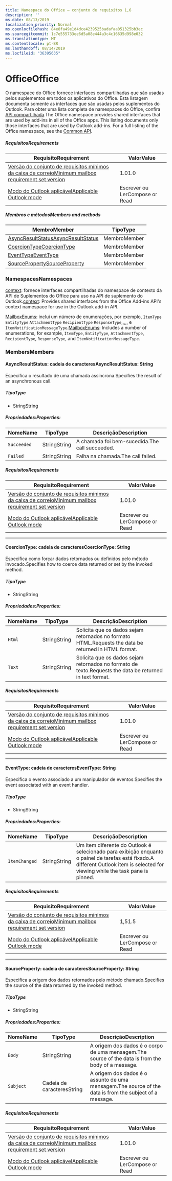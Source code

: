 ```yaml
---
title: Namespace do Office – conjunto de requisitos 1,6
description: ''
ms.date: 08/13/2019
localization_priority: Normal
ms.openlocfilehash: 84e8fa49e1d4dce4239525badafaa051325bb3ec
ms.sourcegitcommit: 1c7e555733ee6d5a08e444a3c4c16635d998e032
ms.translationtype: MT
ms.contentlocale: pt-BR
ms.lasthandoff: 08/14/2019
ms.locfileid: "36395635"
---
```

# <a name="office"></a><span data-ttu-id="1e948-102">Office</span><span class="sxs-lookup"><span data-stu-id="1e948-102">Office</span></span>

<span data-ttu-id="1e948-p101">O namespace do Office fornece interfaces compartilhadas que são usadas pelos suplementos em todos os aplicativos do Office. Esta listagem documenta somente as interfaces que são usadas pelos suplementos do Outlook. Para obter uma lista completa de namespaces do Office, confira [API compartilhada](/javascript/api/office).</span><span class="sxs-lookup"><span data-stu-id="1e948-p101">The Office namespace provides shared interfaces that are used by add-ins in all of the Office apps. This listing documents only those interfaces that are used by Outlook add-ins. For a full listing of the Office namespace, see the [Common API](/javascript/api/office).</span></span>

##### <a name="requirements"></a><span data-ttu-id="1e948-105">Requisitos</span><span class="sxs-lookup"><span data-stu-id="1e948-105">Requirements</span></span>

|<span data-ttu-id="1e948-106">Requisito</span><span class="sxs-lookup"><span data-stu-id="1e948-106">Requirement</span></span>| <span data-ttu-id="1e948-107">Valor</span><span class="sxs-lookup"><span data-stu-id="1e948-107">Value</span></span>|
|---|---|
|[<span data-ttu-id="1e948-108">Versão do conjunto de requisitos mínimos da caixa de correio</span><span class="sxs-lookup"><span data-stu-id="1e948-108">Minimum mailbox requirement set version</span></span>](/office/dev/add-ins/reference/requirement-sets/outlook-api-requirement-sets)| <span data-ttu-id="1e948-109">1.0</span><span class="sxs-lookup"><span data-stu-id="1e948-109">1.0</span></span>|
|[<span data-ttu-id="1e948-110">Modo do Outlook aplicável</span><span class="sxs-lookup"><span data-stu-id="1e948-110">Applicable Outlook mode</span></span>](/outlook/add-ins/#extension-points)| <span data-ttu-id="1e948-111">Escrever ou Ler</span><span class="sxs-lookup"><span data-stu-id="1e948-111">Compose or Read</span></span>|

##### <a name="members-and-methods"></a><span data-ttu-id="1e948-112">Membros e métodos</span><span class="sxs-lookup"><span data-stu-id="1e948-112">Members and methods</span></span>

| <span data-ttu-id="1e948-113">Membro</span><span class="sxs-lookup"><span data-stu-id="1e948-113">Member</span></span> | <span data-ttu-id="1e948-114">Tipo</span><span class="sxs-lookup"><span data-stu-id="1e948-114">Type</span></span> |
|--------|------|
| [<span data-ttu-id="1e948-115">AsyncResultStatus</span><span class="sxs-lookup"><span data-stu-id="1e948-115">AsyncResultStatus</span></span>](#asyncresultstatus-string) | <span data-ttu-id="1e948-116">Membro</span><span class="sxs-lookup"><span data-stu-id="1e948-116">Member</span></span> |
| [<span data-ttu-id="1e948-117">CoercionType</span><span class="sxs-lookup"><span data-stu-id="1e948-117">CoercionType</span></span>](#coerciontype-string) | <span data-ttu-id="1e948-118">Membro</span><span class="sxs-lookup"><span data-stu-id="1e948-118">Member</span></span> |
| [<span data-ttu-id="1e948-119">EventType</span><span class="sxs-lookup"><span data-stu-id="1e948-119">EventType</span></span>](#eventtype-string) | <span data-ttu-id="1e948-120">Membro</span><span class="sxs-lookup"><span data-stu-id="1e948-120">Member</span></span> |
| [<span data-ttu-id="1e948-121">SourceProperty</span><span class="sxs-lookup"><span data-stu-id="1e948-121">SourceProperty</span></span>](#sourceproperty-string) | <span data-ttu-id="1e948-122">Membro</span><span class="sxs-lookup"><span data-stu-id="1e948-122">Member</span></span> |

### <a name="namespaces"></a><span data-ttu-id="1e948-123">Namespaces</span><span class="sxs-lookup"><span data-stu-id="1e948-123">Namespaces</span></span>

<span data-ttu-id="1e948-124">[context](office.context.md): fornece interfaces compartilhadas do namespace de contexto da API de Suplementos do Office para uso na API de suplemento do Outlook.</span><span class="sxs-lookup"><span data-stu-id="1e948-124">[context](office.context.md): Provides shared interfaces from the Office Add-ins API's context namespace for use in the Outlook add-in API.</span></span>

<span data-ttu-id="1e948-125">[MailboxEnums](/javascript/api/outlook/office.mailboxenums.attachmenttype?view=outlook-js-1.6): inclui um número de enumerações, por exemplo, `ItemType` `EntityType` `AttachmentType` `RecipientType` `ResponseType`,,,,, e `ItemNotificationMessageType`.</span><span class="sxs-lookup"><span data-stu-id="1e948-125">[MailboxEnums](/javascript/api/outlook/office.mailboxenums.attachmenttype?view=outlook-js-1.6): Includes a number of enumerations, for example, `ItemType`, `EntityType`, `AttachmentType`, `RecipientType`, `ResponseType`, and `ItemNotificationMessageType`.</span></span>

### <a name="members"></a><span data-ttu-id="1e948-126">Members</span><span class="sxs-lookup"><span data-stu-id="1e948-126">Members</span></span>

#### <a name="asyncresultstatus-string"></a><span data-ttu-id="1e948-127">AsyncResultStatus: cadeia de caracteres</span><span class="sxs-lookup"><span data-stu-id="1e948-127">AsyncResultStatus: String</span></span>

<span data-ttu-id="1e948-128">Especifica o resultado de uma chamada assíncrona.</span><span class="sxs-lookup"><span data-stu-id="1e948-128">Specifies the result of an asynchronous call.</span></span>

##### <a name="type"></a><span data-ttu-id="1e948-129">Tipo</span><span class="sxs-lookup"><span data-stu-id="1e948-129">Type</span></span>

*   <span data-ttu-id="1e948-130">String</span><span class="sxs-lookup"><span data-stu-id="1e948-130">String</span></span>

##### <a name="properties"></a><span data-ttu-id="1e948-131">Propriedades:</span><span class="sxs-lookup"><span data-stu-id="1e948-131">Properties:</span></span>

|<span data-ttu-id="1e948-132">Nome</span><span class="sxs-lookup"><span data-stu-id="1e948-132">Name</span></span>| <span data-ttu-id="1e948-133">Tipo</span><span class="sxs-lookup"><span data-stu-id="1e948-133">Type</span></span>| <span data-ttu-id="1e948-134">Descrição</span><span class="sxs-lookup"><span data-stu-id="1e948-134">Description</span></span>|
|---|---|---|
|`Succeeded`| <span data-ttu-id="1e948-135">String</span><span class="sxs-lookup"><span data-stu-id="1e948-135">String</span></span>|<span data-ttu-id="1e948-136">A chamada foi bem-sucedida.</span><span class="sxs-lookup"><span data-stu-id="1e948-136">The call succeeded.</span></span>|
|`Failed`| <span data-ttu-id="1e948-137">String</span><span class="sxs-lookup"><span data-stu-id="1e948-137">String</span></span>|<span data-ttu-id="1e948-138">Falha na chamada.</span><span class="sxs-lookup"><span data-stu-id="1e948-138">The call failed.</span></span>|

##### <a name="requirements"></a><span data-ttu-id="1e948-139">Requisitos</span><span class="sxs-lookup"><span data-stu-id="1e948-139">Requirements</span></span>

|<span data-ttu-id="1e948-140">Requisito</span><span class="sxs-lookup"><span data-stu-id="1e948-140">Requirement</span></span>| <span data-ttu-id="1e948-141">Valor</span><span class="sxs-lookup"><span data-stu-id="1e948-141">Value</span></span>|
|---|---|
|[<span data-ttu-id="1e948-142">Versão do conjunto de requisitos mínimos da caixa de correio</span><span class="sxs-lookup"><span data-stu-id="1e948-142">Minimum mailbox requirement set version</span></span>](/office/dev/add-ins/reference/requirement-sets/outlook-api-requirement-sets)| <span data-ttu-id="1e948-143">1.0</span><span class="sxs-lookup"><span data-stu-id="1e948-143">1.0</span></span>|
|[<span data-ttu-id="1e948-144">Modo do Outlook aplicável</span><span class="sxs-lookup"><span data-stu-id="1e948-144">Applicable Outlook mode</span></span>](/outlook/add-ins/#extension-points)| <span data-ttu-id="1e948-145">Escrever ou Ler</span><span class="sxs-lookup"><span data-stu-id="1e948-145">Compose or Read</span></span>|

---

#### <a name="coerciontype-string"></a><span data-ttu-id="1e948-146">CoercionType: cadeia de caracteres</span><span class="sxs-lookup"><span data-stu-id="1e948-146">CoercionType: String</span></span>

<span data-ttu-id="1e948-147">Especifica como forçar dados retornados ou definidos pelo método invocado.</span><span class="sxs-lookup"><span data-stu-id="1e948-147">Specifies how to coerce data returned or set by the invoked method.</span></span>

##### <a name="type"></a><span data-ttu-id="1e948-148">Tipo</span><span class="sxs-lookup"><span data-stu-id="1e948-148">Type</span></span>

*   <span data-ttu-id="1e948-149">String</span><span class="sxs-lookup"><span data-stu-id="1e948-149">String</span></span>

##### <a name="properties"></a><span data-ttu-id="1e948-150">Propriedades:</span><span class="sxs-lookup"><span data-stu-id="1e948-150">Properties:</span></span>

|<span data-ttu-id="1e948-151">Nome</span><span class="sxs-lookup"><span data-stu-id="1e948-151">Name</span></span>| <span data-ttu-id="1e948-152">Tipo</span><span class="sxs-lookup"><span data-stu-id="1e948-152">Type</span></span>| <span data-ttu-id="1e948-153">Descrição</span><span class="sxs-lookup"><span data-stu-id="1e948-153">Description</span></span>|
|---|---|---|
|`Html`| <span data-ttu-id="1e948-154">String</span><span class="sxs-lookup"><span data-stu-id="1e948-154">String</span></span>|<span data-ttu-id="1e948-155">Solicita que os dados sejam retornados no formato HTML.</span><span class="sxs-lookup"><span data-stu-id="1e948-155">Requests the data be returned in HTML format.</span></span>|
|`Text`| <span data-ttu-id="1e948-156">String</span><span class="sxs-lookup"><span data-stu-id="1e948-156">String</span></span>|<span data-ttu-id="1e948-157">Solicita que os dados sejam retornados no formato de texto.</span><span class="sxs-lookup"><span data-stu-id="1e948-157">Requests the data be returned in text format.</span></span>|

##### <a name="requirements"></a><span data-ttu-id="1e948-158">Requisitos</span><span class="sxs-lookup"><span data-stu-id="1e948-158">Requirements</span></span>

|<span data-ttu-id="1e948-159">Requisito</span><span class="sxs-lookup"><span data-stu-id="1e948-159">Requirement</span></span>| <span data-ttu-id="1e948-160">Valor</span><span class="sxs-lookup"><span data-stu-id="1e948-160">Value</span></span>|
|---|---|
|[<span data-ttu-id="1e948-161">Versão do conjunto de requisitos mínimos da caixa de correio</span><span class="sxs-lookup"><span data-stu-id="1e948-161">Minimum mailbox requirement set version</span></span>](/office/dev/add-ins/reference/requirement-sets/outlook-api-requirement-sets)| <span data-ttu-id="1e948-162">1.0</span><span class="sxs-lookup"><span data-stu-id="1e948-162">1.0</span></span>|
|[<span data-ttu-id="1e948-163">Modo do Outlook aplicável</span><span class="sxs-lookup"><span data-stu-id="1e948-163">Applicable Outlook mode</span></span>](/outlook/add-ins/#extension-points)| <span data-ttu-id="1e948-164">Escrever ou Ler</span><span class="sxs-lookup"><span data-stu-id="1e948-164">Compose or Read</span></span>|

---

#### <a name="eventtype-string"></a><span data-ttu-id="1e948-165">EventType: cadeia de caracteres</span><span class="sxs-lookup"><span data-stu-id="1e948-165">EventType: String</span></span>

<span data-ttu-id="1e948-166">Especifica o evento associado a um manipulador de eventos.</span><span class="sxs-lookup"><span data-stu-id="1e948-166">Specifies the event associated with an event handler.</span></span>

##### <a name="type"></a><span data-ttu-id="1e948-167">Tipo</span><span class="sxs-lookup"><span data-stu-id="1e948-167">Type</span></span>

*   <span data-ttu-id="1e948-168">String</span><span class="sxs-lookup"><span data-stu-id="1e948-168">String</span></span>

##### <a name="properties"></a><span data-ttu-id="1e948-169">Propriedades:</span><span class="sxs-lookup"><span data-stu-id="1e948-169">Properties:</span></span>

| <span data-ttu-id="1e948-170">Nome</span><span class="sxs-lookup"><span data-stu-id="1e948-170">Name</span></span> | <span data-ttu-id="1e948-171">Tipo</span><span class="sxs-lookup"><span data-stu-id="1e948-171">Type</span></span> | <span data-ttu-id="1e948-172">Descrição</span><span class="sxs-lookup"><span data-stu-id="1e948-172">Description</span></span> |
|---|---|---|
|`ItemChanged`| <span data-ttu-id="1e948-173">String</span><span class="sxs-lookup"><span data-stu-id="1e948-173">String</span></span> | <span data-ttu-id="1e948-174">Um item diferente do Outlook é selecionado para exibição enquanto o painel de tarefas está fixado.</span><span class="sxs-lookup"><span data-stu-id="1e948-174">A different Outlook item is selected for viewing while the task pane is pinned.</span></span> |

##### <a name="requirements"></a><span data-ttu-id="1e948-175">Requisitos</span><span class="sxs-lookup"><span data-stu-id="1e948-175">Requirements</span></span>

|<span data-ttu-id="1e948-176">Requisito</span><span class="sxs-lookup"><span data-stu-id="1e948-176">Requirement</span></span>| <span data-ttu-id="1e948-177">Valor</span><span class="sxs-lookup"><span data-stu-id="1e948-177">Value</span></span>|
|---|---|
|[<span data-ttu-id="1e948-178">Versão do conjunto de requisitos mínimos da caixa de correio</span><span class="sxs-lookup"><span data-stu-id="1e948-178">Minimum mailbox requirement set version</span></span>](/office/dev/add-ins/reference/requirement-sets/outlook-api-requirement-sets)| <span data-ttu-id="1e948-179">1,5</span><span class="sxs-lookup"><span data-stu-id="1e948-179">1.5</span></span> |
|[<span data-ttu-id="1e948-180">Modo do Outlook aplicável</span><span class="sxs-lookup"><span data-stu-id="1e948-180">Applicable Outlook mode</span></span>](/outlook/add-ins/#extension-points)| <span data-ttu-id="1e948-181">Escrever ou Ler</span><span class="sxs-lookup"><span data-stu-id="1e948-181">Compose or Read</span></span> |

---

#### <a name="sourceproperty-string"></a><span data-ttu-id="1e948-182">SourceProperty: cadeia de caracteres</span><span class="sxs-lookup"><span data-stu-id="1e948-182">SourceProperty: String</span></span>

<span data-ttu-id="1e948-183">Especifica a origem dos dados retornados pelo método chamado.</span><span class="sxs-lookup"><span data-stu-id="1e948-183">Specifies the source of the data returned by the invoked method.</span></span>

##### <a name="type"></a><span data-ttu-id="1e948-184">Tipo</span><span class="sxs-lookup"><span data-stu-id="1e948-184">Type</span></span>

*   <span data-ttu-id="1e948-185">String</span><span class="sxs-lookup"><span data-stu-id="1e948-185">String</span></span>

##### <a name="properties"></a><span data-ttu-id="1e948-186">Propriedades:</span><span class="sxs-lookup"><span data-stu-id="1e948-186">Properties:</span></span>

|<span data-ttu-id="1e948-187">Nome</span><span class="sxs-lookup"><span data-stu-id="1e948-187">Name</span></span>| <span data-ttu-id="1e948-188">Tipo</span><span class="sxs-lookup"><span data-stu-id="1e948-188">Type</span></span>| <span data-ttu-id="1e948-189">Descrição</span><span class="sxs-lookup"><span data-stu-id="1e948-189">Description</span></span>|
|---|---|---|
|`Body`| <span data-ttu-id="1e948-190">String</span><span class="sxs-lookup"><span data-stu-id="1e948-190">String</span></span>|<span data-ttu-id="1e948-191">A origem dos dados é o corpo de uma mensagem.</span><span class="sxs-lookup"><span data-stu-id="1e948-191">The source of the data is from the body of a message.</span></span>|
|`Subject`| <span data-ttu-id="1e948-192">Cadeia de caracteres</span><span class="sxs-lookup"><span data-stu-id="1e948-192">String</span></span>|<span data-ttu-id="1e948-193">A origem dos dados é o assunto de uma mensagem.</span><span class="sxs-lookup"><span data-stu-id="1e948-193">The source of the data is from the subject of a message.</span></span>|

##### <a name="requirements"></a><span data-ttu-id="1e948-194">Requisitos</span><span class="sxs-lookup"><span data-stu-id="1e948-194">Requirements</span></span>

|<span data-ttu-id="1e948-195">Requisito</span><span class="sxs-lookup"><span data-stu-id="1e948-195">Requirement</span></span>| <span data-ttu-id="1e948-196">Valor</span><span class="sxs-lookup"><span data-stu-id="1e948-196">Value</span></span>|
|---|---|
|[<span data-ttu-id="1e948-197">Versão do conjunto de requisitos mínimos da caixa de correio</span><span class="sxs-lookup"><span data-stu-id="1e948-197">Minimum mailbox requirement set version</span></span>](/office/dev/add-ins/reference/requirement-sets/outlook-api-requirement-sets)| <span data-ttu-id="1e948-198">1.0</span><span class="sxs-lookup"><span data-stu-id="1e948-198">1.0</span></span>|
|[<span data-ttu-id="1e948-199">Modo do Outlook aplicável</span><span class="sxs-lookup"><span data-stu-id="1e948-199">Applicable Outlook mode</span></span>](/outlook/add-ins/#extension-points)| <span data-ttu-id="1e948-200">Escrever ou Ler</span><span class="sxs-lookup"><span data-stu-id="1e948-200">Compose or Read</span></span>|

